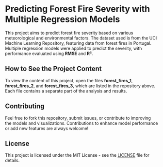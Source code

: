 # Predicting Forest Fire Severity with Multiple Regression Models

This project aims to predict forest fire severity based on various meteorological and environmental factors. The dataset used is from the UCI Machine Learning Repository, featuring data from forest fires in Portugal. Multiple regression models were applied to predict the severity, with performance evaluated using **RMSE** and **R²**.

## How to See the Project Content

To view the content of this project, open the files **forest_fires_1**, **forest_fires_2**, and **forest_fires_3**, which are listed in the repository above. Each file contains a separate part of the analysis and results.


## Contributing

Feel free to fork this repository, submit issues, or contribute to improving the models and visualizations. Contributions to enhance model performance or add new features are always welcome!

## License

This project is licensed under the MIT License - see the [LICENSE](LICENSE) file for details.